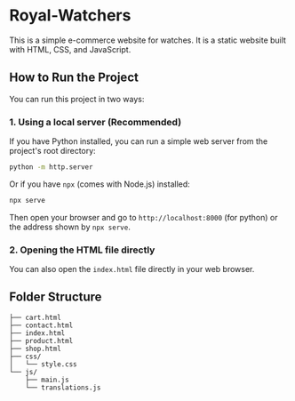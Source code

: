 # Royal-Watchers

This is a simple e-commerce website for watches. It is a static website built with HTML, CSS, and JavaScript.

## How to Run the Project

You can run this project in two ways:

### 1. Using a local server (Recommended)

If you have Python installed, you can run a simple web server from the project's root directory:

```bash
python -m http.server
```

Or if you have `npx` (comes with Node.js) installed:

```bash
npx serve
```

Then open your browser and go to `http://localhost:8000` (for python) or the address shown by `npx serve`.

### 2. Opening the HTML file directly

You can also open the `index.html` file directly in your web browser.

## Folder Structure

```
├── cart.html
├── contact.html
├── index.html
├── product.html
├── shop.html
├── css/
│   └── style.css
└── js/
    ├── main.js
    └── translations.js
```
